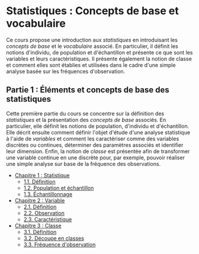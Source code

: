# Statistiques : Concepts de base et vocabulaire

Ce cours propose une introduction aux *statistiques* en introduisant les *concepts de base* et le *vocabulaire* associé. En particulier, il définit les notions d'individu, de population et d'échantillon et présente ce que sont les variables et leurs caractéristiques. Il présente également la notion de classe et comment elles sont établies et utilisées dans le cadre d'une simple analyse basée sur les fréquences d'observation.

## Partie 1 : Éléments et concepts de base des statistiques

Cette première partie du cours se concentre sur la définition des *statistiques* et la présentation des *concepts de base* associés. En particulier, elle définit les notions de population, d'individu et d'échantillon. Elle décrit ensuite comment définir l'objet d'étude d'une analyse statistique à l'aide de *variables* et comment les caractériser comme des variables discrètes ou continues, déterminer des paramètres associés et identifier leur dimension. Enfin, la notion de *classe* est présentée afin de transformer une variable continue en une discrète pour, par exemple, pouvoir réaliser une simple analyse sur base de la fréquence des observations.

- [Chapitre 1 : Statistique](./statistique/)
  - [1.1. Définition](./statistique/definition/)
  - [1.2. Population et échantillon](./statistique/population-et-echantillon/)
  - [1.3. Échantillonnage](./statistique/echantillonnage/)
- [Chapitre 2 : Variable](./variable/)
  - [2.1. Définition](./variable/definition/)
  - [2.2. Observation](./variable/observation/)
  - [2.3. Caractéristique](./variable/caracteristique/)
- [Chapitre 3 : Classe](./classe/)
  - [3.1. Définition](./classe/definition/)
  - [3.2. Découpe en classes](./classe/decoupe-en-classes/)
  - [3.3. Fréquence d'observation](./classe/frequence-d-observation/)
